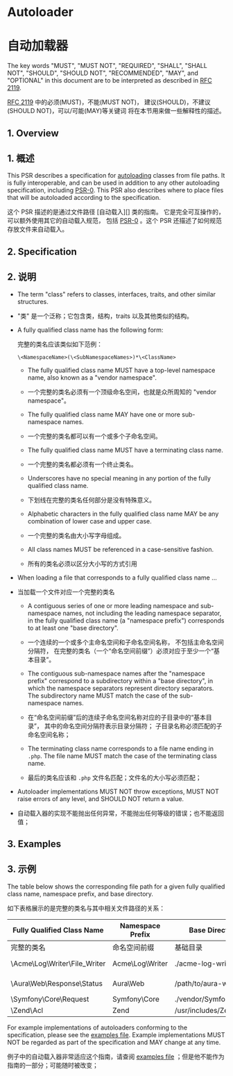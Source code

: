 # Autoloader

# 自动加载器

The key words "MUST", "MUST NOT", "REQUIRED", "SHALL", "SHALL NOT", "SHOULD",
"SHOULD NOT", "RECOMMENDED", "MAY", and "OPTIONAL" in this document are to be
interpreted as described in [RFC 2119](http://tools.ietf.org/html/rfc2119).

[RFC 2119](http://tools.ietf.org/html/rfc2119) 中的必须(MUST)，不能(MUST NOT)，
建议(SHOULD)，不建议(SHOULD NOT)，可以/可能(MAY)等关键词
将在本节用来做一些解释性的描述。

## 1. Overview

## 1. 概述

This PSR describes a specification for [autoloading][] classes from file
paths. It is fully interoperable, and can be used in addition to any other
autoloading specification, including [PSR-0][]. This PSR also describes where
to place files that will be autoloaded according to the specification.

这个 PSR 描述的是通过文件路径 [自动载入][] 类的指南。
它是完全可互操作的，可以额外使用其它的自动载入规范，
 包括 [PSR-0][] 。这个 PSR 还描述了如何规范存放文件来自动载入。

## 2. Specification

## 2. 说明

* The term "class" refers to classes, interfaces, traits, and other similar
   structures.

* "类" 是一个泛称；它包含类，结构，traits 以及其他类似的结构。

* A fully qualified class name has the following form:

  完整的类名应该类似如下范例：

      \<NamespaceName>(\<SubNamespaceNames>)*\<ClassName>

    * The fully qualified class name MUST have a top-level namespace name,
      also known as a "vendor namespace".

    * 一个完整的类名必须有一个顶级命名空间，也就是众所周知的 "vendor namespace"。

    * The fully qualified class name MAY have one or more sub-namespace
      names.

    * 一个完整的类名都可以有一个或多个子命名空间。

    * The fully qualified class name MUST have a terminating class name.

    * 一个完整的类名都必须有一个终止类名。

    * Underscores have no special meaning in any portion of the fully
      qualified class name.

    * 下划线在完整的类名任何部分是没有特殊意义。

    * Alphabetic characters in the fully qualified class name MAY be any
      combination of lower case and upper case.

    * 一个完整的类名由大小写字母组成。

    * All class names MUST be referenced in a case-sensitive fashion.

    * 所有的类名必须以区分大小写的方式引用

* When loading a file that corresponds to a fully qualified class name ...

* 当加载一个文件对应一个完整的类名

    * A contiguous series of one or more leading namespace and sub-namespace
      names, not including the leading namespace separator, in the fully
      qualified class name (a "namespace prefix") corresponds to at least one
      "base directory".

    * 一个连续的一个或多个主命名空间和子命名空间名称，
      不包括主命名空间分隔符， 在完整的类名（一个“命名空间前缀”）必须对应于至少一个“基本目录”。

    * The contiguous sub-namespace names after the "namespace prefix"
      correspond to a subdirectory within a "base directory", in which the
      namespace separators represent directory separators. The subdirectory
      name MUST match the case of the sub-namespace names.

    * 在“命名空间前缀”后的连续子命名空间名称对应的子目录中的“基本目录”，
      其中的命名空间分隔符表示目录分隔符；
      子目录名称必须匹配的子命名空间名称；

    * The terminating class name corresponds to a file name ending in `.php`.
      The file name MUST match the case of the terminating class name.

    * 最后的类名应该和 `.php` 文件名匹配；文件名的大小写必须匹配；

* Autoloader implementations MUST NOT throw exceptions, MUST NOT raise errors
of any level, and SHOULD NOT return a value.

* 自动载入器的实现不能抛出任何异常，不能抛出任何等级的错误；也不能返回值；


## 3. Examples

## 3. 示例

The table below shows the corresponding file path for a given fully qualified
class name, namespace prefix, and base directory.

如下表格展示的是完整的类名与其中相关文件路径的关系：

| Fully Qualified Class Name    | Namespace Prefix   | Base Directory           | Resulting File Path
| ----------------------------- |--------------------|--------------------------|-------------------------------------------
| 完整的类名                    | 命名空间前缀       | 基础目录                 | 实际的类文件路径
| \Acme\Log\Writer\File_Writer  | Acme\Log\Writer    | ./acme-log-writer/lib/   | ./acme-log-writer/lib/File_Writer.php
| \Aura\Web\Response\Status     | Aura\Web           | /path/to/aura-web/src/   | /path/to/aura-web/src/Response/Status.php
| \Symfony\Core\Request         | Symfony\Core       | ./vendor/Symfony/Core/   | ./vendor/Symfony/Core/Request.php
| \Zend\Acl                     | Zend               | /usr/includes/Zend/      | /usr/includes/Zend/Acl.php

For example implementations of autoloaders conforming to the specification,
please see the [examples file][]. Example implementations MUST NOT be regarded
as part of the specification and MAY change at any time.

例子中的自动载入器非常适应这个指南，请查阅 [examples file][] ；但是他不能作为指南的一部分；可能随时被改变；

[autoloading]: http://php.net/autoload
[PSR-0]: https://github.com/tangrucheng/fig-standards-zh/blob/master/PSR-0.md
[examples file]: https://github.com/php-fig/fig-standards/blob/master/accepted/PSR-4-autoloader-examples.md
